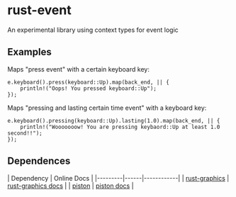 rust-event
==========

An experimental library using context types for event logic

Examples
--------

Maps "press event" with a certain keyboard key:
```
e.keyboard().press(keyboard::Up).map(back_end, || {
    println!("Oops! You pressed keyboard::Up");
});
```

Maps "pressing and lasting certain time event" with a keyboard key:
```
e.keyboard().pressing(keyboard::Up).lasting(1.0).map(back_end, || {
    println!("Wooooooow! You are pressing keybaord::Up at least 1.0 second!!");
});
```

Dependences
-----------
| Dependency | Online Docs |
|---------|------|------------|
| [rust-graphics](https://github.com/PistonDevelopers/rust-graphics) | [rust-graphics docs](http://bvssvni.github.io/docs/rust-graphics/graphics/) |
| [piston](https://github.com/PistonDevelopers/piston) | [piston docs](http://bvssvni.github.io/docs/piston/piston/) |

